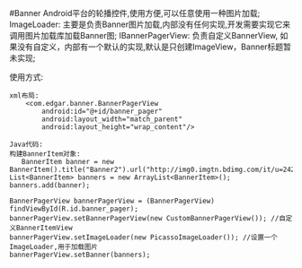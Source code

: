 #Banner
Android平台的轮播控件,使用方便,可以任意使用一种图片加载;
ImageLoader: 主要是负责Banner图片加载,内部没有任何实现,开发需要实现它来调用图片加载库加载Banner图;
IBannerPagerView: 负责自定义BannerView, 如果没有自定义，内部有一个默认的实现,默认是只创建ImageView，Banner标题暂未实现;

使用方式:
```
xml布局:
    <com.edgar.banner.BannerPagerView
        android:id="@+id/banner_pager"
        android:layout_width="match_parent"
        android:layout_height="wrap_content"/>

Java代码:
构建BannerItem对象:
   BannerItem banner = new  BannerItem().title("Banner2").url("http://img0.imgtn.bdimg.com/it/u=2425082484,2187620716&fm=11&gp=0.jpg")
List<BannerItem> banners = new ArrayList<BannerItem>();
banners.add(banner);

BannerPagerView bannerPagerView = (BannerPagerView) findViewById(R.id.banner_pager);
bannerPagerView.setBannerPagerView(new CustomBannerPagerView()); //自定义BannerItemView
bannerPagerView.setImageLoader(new PicassoImageLoader()); //设置一个ImageLoader,用于加载图片
bannerPagerView.setBanner(banners);
```